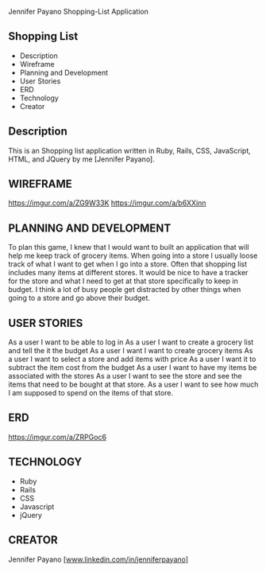 Jennifer Payano Shopping-List Application

Shopping List
----------------

* Description
* Wireframe
* Planning and Development
* User Stories
* ERD
* Technology
* Creator

Description
------------
This is an Shopping list application written in Ruby, Rails, CSS, JavaScript, HTML, and JQuery by me [Jennifer Payano].


WIREFRAME
---------
https://imgur.com/a/ZG9W33K
https://imgur.com/a/b6XXinn

PLANNING AND DEVELOPMENT
------------------------
To plan this game, I knew that I would want to built an application that will help me keep track of grocery items.
When going into a store I usually loose track of what I want to get when I go into a store. Often
that shopping list includes many items at different stores. It would be nice to have a tracker
for the store and what I need to get at that store specifically to keep in budget. I think a lot of busy people get distracted by other things when going to a store and go above their budget.

USER STORIES
------------
As a user I want to be able to log in
As a user I want to create a grocery list and tell the it the budget
As a user I want I want to create grocery items
As a user I want to select a store and add items with price
As a user I want it to subtract the item cost from the budget
As a user I want to have my items be associated with the stores
As a user I want to see the store and see the items that need to be bought at that store.
As a user I want to see how much I am supposed to spend on the items of that store.


ERD
-----------------
https://imgur.com/a/ZRPGoc6

TECHNOLOGY
------------
- Ruby
- Rails
- CSS
- Javascript
- jQuery

CREATOR
---------
Jennifer Payano [www.linkedin.com/in/jenniferpayano]
